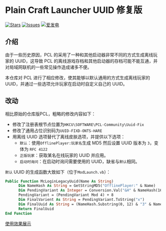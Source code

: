 # Plain Craft Launcher UUID 修复版

[![Stars](https://img.shields.io/github/stars/PCL-Community/PCL2-Uuid-Fix?style=flat&logo=data:image/svg%2bxml;base64,PHN2ZyB4bWxucz0iaHR0cDovL3d3dy53My5vcmcvMjAwMC9zdmciIHZlcnNpb249IjEiIHdpZHRoPSIxNiIgaGVpZ2h0PSIxNiI+PHBhdGggZD0iTTggLjI1YS43NS43NSAwIDAgMSAuNjczLjQxOGwxLjg4MiAzLjgxNSA0LjIxLjYxMmEuNzUuNzUgMCAwIDEgLjQxNiAxLjI3OWwtMy4wNDYgMi45Ny43MTkgNC4xOTJhLjc1MS43NTEgMCAwIDEtMS4wODguNzkxTDggMTIuMzQ3bC0zLjc2NiAxLjk4YS43NS43NSAwIDAgMS0xLjA4OC0uNzlsLjcyLTQuMTk0TC44MTggNi4zNzRhLjc1Ljc1IDAgMCAxIC40MTYtMS4yOGw0LjIxLS42MTFMNy4zMjcuNjY4QS43NS43NSAwIDAgMSA4IC4yNVoiIGZpbGw9IiNlYWM1NGYiLz48L3N2Zz4=&logoSize=auto&label=Stars&labelColor=666666&color=eac54f)](https://github.com/Hex-Dragon/PCL2/)
[![Issues](https://img.shields.io/github/issues/PCL-Community/PCL2-Uuid-Fix?style=flat&label=Issues&labelColor=666666&color=1a7f37)](https://github.com/Hex-Dragon/PCL2/issues)
[![爱发电](https://img.shields.io/badge/赞助-%E7%88%B1%E5%8F%91%E7%94%B5-946ce6?style=flat&labelColor=666666&logoSize=auto)](https://afdian.net/@LTCat)

## 介绍

由于一些历史原因，PCL 的采用了一种和其他启动器非常不同的方式生成离线玩家的 UUID，这导致 PCL 的离线游戏存档和其他启动器的存档可能不能互通，并对局域网联机的一些常见操作造成诸多不便。

本仓库对 PCL 进行了相应修改，使其能够以默认通用的方式生成离线玩家的 UUID，并通过一些选项允许玩家在启动时自定义自己的 UUID。

## 改动
相比原始的仓库版PCL，粗略的修改内容如下：
- 修改了注册表根节点位置为`HKCU\SOFTWARE\PCL-Community\Uuid-Fix`
- 修改了通用占位识别码为`UUID-FIXD-ONTS-HARE`
- 用离线 UUID 选项替代了离线皮肤选项，并提供以下选项：
  - `默认`：使用`OfflinePlayer:玩家名`生成 MD5 然后设置 UUID 版本为 `3`，变体为 `RFC 4122`
  - `正版玩家`：获取某名在线玩家的 UUID 并应用。
  - `启动时询问`：在启动时询问需要使用的 UUID，缺省与`默认`相同。
 
`默认` UUID 的生成函数大致如下（位于`ModLaunch.vb`）：
```vb
Public Function McLoginLegacyUuid(Name As String)
      Dim NameHash As String = GetStringMD5("OfflinePlayer:" & Name)
      Dim PendingVariant As Integer = Conversion.Val("&H" & NameHash(16))
      PendingVariant = (PendingVariant Mod 4) + 8
      Dim FinalVarient As String = PendingVariant.ToString("x")
      Dim FinalUuid As String = (NameHash.Substring(0, 12) & "3" & NameHash.Substring(13, 3) & FinalVarient & NameHash.Substring(17, 15)).ToLower()
      Return FinalUuid
End Function
```

[使用效果展示](https://github.com/PCL-Community/PCL2-Uuid-Fix/blob/Silverteal-commits/TRIVIAS.md)
